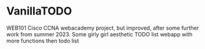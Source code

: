# VanillaTODO
WEB101 Cisco CCNA webacademy project, but improved, after some further work from summer 2023. Some girly girl aesthetic TODO list webapp with more functions then todo list
